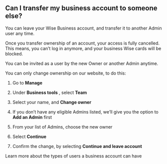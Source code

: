 ## Can I transfer my business account to someone else?  
You can leave your Wise Business account, and transfer it to another Admin user any time. 

Once you transfer ownership of an account, your access is fully cancelled. This means, you can’t log in anymore, and your business Wise cards will be blocked. 

You can be invited as a user by the new Owner or another Admin anytime. 

You can only change ownership on our website, to do this:

  1. Go to **Manage**

  2. Under **Business tools** , select **Team**

  3. Select your name, and **Change owner**

  4. If you don’t have any eligible Admins listed, we’ll give you the option to **Add an Admin** first

  5. From your list of Admins, choose the new owner

  6. Select **Continue**

  7. Confirm the change, by selecting **Continue and leave account**




Learn more about the types of users a business account can have